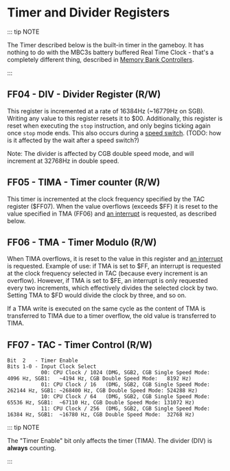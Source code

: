 # Timer and Divider Registers

::: tip NOTE

The Timer described below is the built-in timer in the gameboy. It has
nothing to do with the MBC3s battery buffered Real Time Clock - that\'s
a completely different thing, described in
[Memory Bank Controllers](#MBCs).

:::

## FF04 - DIV - Divider Register (R/W)

This register is incremented at a rate of 16384Hz (\~16779Hz on SGB).
Writing any value to this register resets it to $00.
Additionally, this register is reset when executing the `stop` instruction, and
only begins ticking again once `stop` mode ends. This also occurs during a
[speed switch](<#FF4D - KEY1 - CGB Mode Only - Prepare Speed Switch>).
(TODO: how is it affected by the wait after a speed switch?)

Note: The divider is affected by CGB double speed mode, and will
increment at 32768Hz in double speed.

## FF05 - TIMA - Timer counter (R/W)

This timer is incremented at the clock frequency specified by the TAC
register (\$FF07). When the value overflows (exceeds $FF)
it is reset to the value specified in TMA (FF06) and [an interrupt](<#INT 50 - Timer Interrupt>)
is requested, as described below.

## FF06 - TMA - Timer Modulo (R/W)

When TIMA overflows, it is reset to the value in this register and [an interrupt](<#INT 50 - Timer Interrupt>) is requested.
Example of use: if TMA is set to $FF, an interrupt is requested at the clock frequency selected in
TAC (because every increment is an overflow). However, if TMA is set to $FE, an interrupt is
only requested every two increments, which effectively divides the selected clock by two. Setting
TMA to $FD would divide the clock by three, and so on.

If a TMA write is executed on the same cycle as the content of TMA is transferred to TIMA
due to a timer overflow, the old value is transferred to TIMA.

## FF07 - TAC - Timer Control (R/W)

```
Bit  2   - Timer Enable
Bits 1-0 - Input Clock Select
           00: CPU Clock / 1024 (DMG, SGB2, CGB Single Speed Mode:   4096 Hz, SGB1:   ~4194 Hz, CGB Double Speed Mode:   8192 Hz)
           01: CPU Clock / 16   (DMG, SGB2, CGB Single Speed Mode: 262144 Hz, SGB1: ~268400 Hz, CGB Double Speed Mode: 524288 Hz)
           10: CPU Clock / 64   (DMG, SGB2, CGB Single Speed Mode:  65536 Hz, SGB1:  ~67110 Hz, CGB Double Speed Mode: 131072 Hz)
           11: CPU Clock / 256  (DMG, SGB2, CGB Single Speed Mode:  16384 Hz, SGB1:  ~16780 Hz, CGB Double Speed Mode:  32768 Hz)
```

::: tip NOTE

The "Timer Enable" bit only affects the timer (TIMA). The divider (DIV) is **always** counting.

:::
